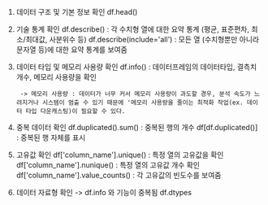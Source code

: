 1. 데이터 구조 및 기본 정보 확인
    df.head()

2. 기술 통계 확인
    df.describe() : 각 수치형 열에 대한 요약 통계 (평균, 표준편차, 최소/최대값, 사분위수 등)
    df.describe(include='all') : 모든 열 (수치형뿐만 아니라 문자열 등)에 대한 요약 통계를 보여줌

3. 데이터 타입 및 메모리 사용량 확인
    df.info() : 데이터프레임의 데이터타입, 결측치 개수, 메모리 사용량을 확인

        -> 메모리 사용량 : 데이터가 너무 커서 메모리 사용량이 과도할 경우, 분석 속도가 느려지거나 시스템이 멈출 수 있기 때문에 '메모리 사용량을 줄이는 최적화 작업(ex. 데이터 타입 다운캐스팅)이 필요할 수 있다.

4. 중복 데이터 확인
    df.duplicated().sum() : 중복된 행의 개수
    df[df.duplicated()] : 중복된 행 자체를 표시

5. 고유값 확인
    df['column_name'].unique() : 특정 열의 고유값을 확인
    df['column_name'].nunique() : 특정 열의 고유값 개수 확인
    df['column_name'].value_counts() : 각 고유값의 빈도수를 보여줌 


6. 데이터 자료형 확인 -> df.info 와 기능이 중복됨
    df.dtypes

